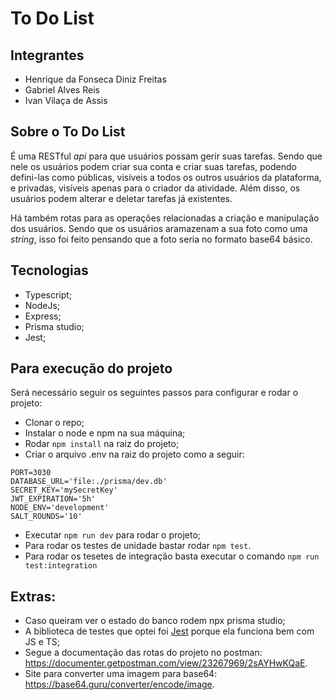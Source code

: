# To Do List

## Integrantes

- Henrique da Fonseca Diniz Freitas
- Gabriel Alves Reis
- Ivan Vilaça de Assis

## Sobre o To Do List

É uma RESTful _api_ para que usuários possam gerir suas tarefas. Sendo que nele os usuários podem criar sua conta e criar suas tarefas, podendo defini-las como públicas, visíveis a todos os outros usuários da plataforma, e privadas, visíveis apenas para o criador da atividade. Além disso, os usuários podem alterar e deletar tarefas já existentes.

Há também rotas para as operações relacionadas a criação e manipulação dos usuários. Sendo que os usuários aramazenam a sua foto como uma _string_, isso foi feito pensando que a foto seria no formato base64 básico.

## Tecnologias

- Typescript;
- NodeJs;
- Express;
- Prisma studio;
- Jest;

## Para execução do projeto

Será necessário seguir os seguintes passos para configurar e rodar o projeto:
- Clonar o repo;
- Instalar o node e npm na sua máquina;
- Rodar `npm install` na raiz do projeto;
- Criar o arquivo .env na raiz do projeto como a seguir:
```
PORT=3030
DATABASE_URL='file:./prisma/dev.db'
SECRET_KEY='mySecretKey'
JWT_EXPIRATION='5h'
NODE_ENV='development'
SALT_ROUNDS='10'
```
- Executar `npm run dev` para rodar o projeto;
- Para rodar os testes de unidade bastar rodar `npm test`.
- Para rodar os tesetes de integração basta executar o comando `npm run test:integration`

## Extras:
- Caso queiram ver o estado do banco rodem npx prisma studio;
- A biblioteca de testes que optei foi [Jest](https://jestjs.io/docs/api) porque ela funciona bem com JS e TS;
- Segue a documentação das rotas do projeto no postman: https://documenter.getpostman.com/view/23267969/2sAYHwKQaE.
- Site para converter uma imagem para base64: https://base64.guru/converter/encode/image.